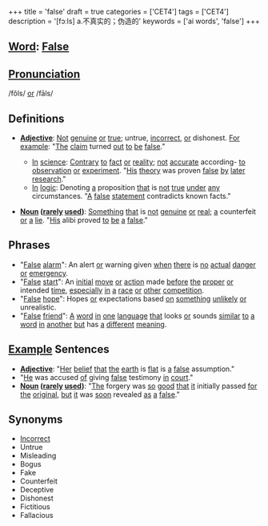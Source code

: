 +++
title = 'false'
draft = true
categories = ['CET4']
tags = ['CET4']
description = '[fɔːls] a.不真实的；伪造的'
keywords = ['ai words', 'false']
+++

## [Word](/post/word/): [False](/post/false/)

## [Pronunciation](/post/pronunciation/)
/fôls/ [or](/post/or/) /fāls/

## Definitions
- **[Adjective](/post/adjective/)**: [Not](/post/not/) [genuine](/post/genuine/) [or](/post/or/) [true](/post/true/); untrue, [incorrect](/post/incorrect/), [or](/post/or/) dishonest. [For](/post/for/) [example](/post/example/): "[The](/post/the/) [claim](/post/claim/) turned [out](/post/out/) [to](/post/to/) [be](/post/be/) [false](/post/false/)." 
  - [In](/post/in/) [science](/post/science/): [Contrary](/post/contrary/) [to](/post/to/) [fact](/post/fact/) [or](/post/or/) [reality](/post/reality/); [not](/post/not/) [accurate](/post/accurate/) according- [to](/post/to/) [observation](/post/observation/) [or](/post/or/) [experiment](/post/experiment/). "[His](/post/his/) [theory](/post/theory/) was proven [false](/post/false/) [by](/post/by/) [later](/post/later/) [research](/post/research/)."
  - [In](/post/in/) [logic](/post/logic/): Denoting [a](/post/a/) proposition [that](/post/that/) is [not](/post/not/) [true](/post/true/) [under](/post/under/) [any](/post/any/) circumstances. "[A](/post/a/) [false](/post/false/) [statement](/post/statement/) contradicts known facts."
  
- **[Noun](/post/noun/) ([rarely](/post/rarely/) [used](/post/used/))**: [Something](/post/something/) [that](/post/that/) is [not](/post/not/) [genuine](/post/genuine/) [or](/post/or/) [real](/post/real/); [a](/post/a/) counterfeit [or](/post/or/) [a](/post/a/) [lie](/post/lie/). "[His](/post/his/) alibi proved [to](/post/to/) [be](/post/be/) [a](/post/a/) [false](/post/false/)."

## Phrases
- "[False](/post/false/) [alarm](/post/alarm/)": An alert [or](/post/or/) warning given [when](/post/when/) [there](/post/there/) is [no](/post/no/) [actual](/post/actual/) [danger](/post/danger/) [or](/post/or/) [emergency](/post/emergency/).
- "[False](/post/false/) [start](/post/start/)": An [initial](/post/initial/) [move](/post/move/) [or](/post/or/) [action](/post/action/) made [before](/post/before/) [the](/post/the/) [proper](/post/proper/) [or](/post/or/) intended [time](/post/time/), [especially](/post/especially/) [in](/post/in/) [a](/post/a/) [race](/post/race/) [or](/post/or/) [other](/post/other/) [competition](/post/competition/).
- "[False](/post/false/) [hope](/post/hope/)": Hopes [or](/post/or/) expectations based [on](/post/on/) [something](/post/something/) [unlikely](/post/unlikely/) [or](/post/or/) unrealistic.
- "[False](/post/false/) [friend](/post/friend/)": [A](/post/a/) [word](/post/word/) [in](/post/in/) [one](/post/one/) [language](/post/language/) [that](/post/that/) looks [or](/post/or/) sounds [similar](/post/similar/) [to](/post/to/) [a](/post/a/) [word](/post/word/) [in](/post/in/) [another](/post/another/) [but](/post/but/) has [a](/post/a/) [different](/post/different/) [meaning](/post/meaning/).

## [Example](/post/example/) Sentences
- **[Adjective](/post/adjective/)**: "[Her](/post/her/) [belief](/post/belief/) [that](/post/that/) [the](/post/the/) [earth](/post/earth/) is [flat](/post/flat/) is [a](/post/a/) [false](/post/false/) assumption."
- "[He](/post/he/) was accused [of](/post/of/) giving [false](/post/false/) testimony [in](/post/in/) [court](/post/court/)."
- **[Noun](/post/noun/) ([rarely](/post/rarely/) [used](/post/used/))**: "[The](/post/the/) forgery was [so](/post/so/) [good](/post/good/) [that](/post/that/) [it](/post/it/) initially passed [for](/post/for/) [the](/post/the/) [original](/post/original/), [but](/post/but/) [it](/post/it/) was [soon](/post/soon/) revealed [as](/post/as/) [a](/post/a/) [false](/post/false/)."

## Synonyms
- [Incorrect](/post/incorrect/)
- Untrue
- Misleading
- Bogus
- Fake
- Counterfeit
- Deceptive
- Dishonest
- Fictitious
- Fallacious
